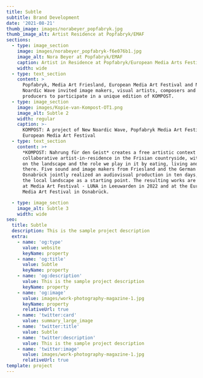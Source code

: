 ```yaml
---
title: Subtle
subtitle: Brand Development
date: '2021-08-21'
thumb_image: images/norabeyer_popfabryk.jpg
thumb_image_alt: Artist Residence at Popfabryk/EMAF
sections:
  - type: image_section
    image: images/norabeyer_popfabryk-f6e076b1.jpg
    image_alt: Nora Beyer at Popfabryk/EMAF
    caption: Artist in Residence at Popfabryk/European Media Arts Festival
    width: wide
  - type: text_section
    content: >
      Popfabryk, Media Art Friesland, European Media Art Festival and New
      Noardic Wave invited image makers, visual artists, composers and music
      producers to participate in a unique edition of KOMPOST. 
  - type: image_section
    image: images/Kopie-van-Kompost-OT1.png
    image_alt: Subtle 2
    width: regular
    caption: >-
      KOMPOST: A project of New Noardic Wave, Popfabryk Media Art Festival
      European Media Art Festival
  - type: text_section
    content: >+
      *KOMPOST: Nahrung für den Geist* creates a free artistic context for a
      collaborative artist-in-residence in the Frisian countryside, with a focus
      on the landscape and the role we play in it by eating, living and working
      there. Five sound and image makers from Friesland and the German region of
      Osnabrück jointly realized an audiovisual production in ten days, using
      the local landscape as a starting point. The resulting works are presented
      at Media Art Festival - LUNA in Leeuwarden in 2022 and at the European
      Media Art Festival in Osnabrück.

  - type: image_section
    image_alt: Subtle 3
    width: wide
seo:
  title: Subtle
  description: This is the sample project description
  extra:
    - name: 'og:type'
      value: website
      keyName: property
    - name: 'og:title'
      value: Subtle
      keyName: property
    - name: 'og:description'
      value: This is the sample project description
      keyName: property
    - name: 'og:image'
      value: images/work-photography-magazine-1.jpg
      keyName: property
      relativeUrl: true
    - name: 'twitter:card'
      value: summary_large_image
    - name: 'twitter:title'
      value: Subtle
    - name: 'twitter:description'
      value: This is the sample project description
    - name: 'twitter:image'
      value: images/work-photography-magazine-1.jpg
      relativeUrl: true
template: project
---
```

